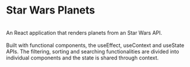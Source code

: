 # Star Wars Planets
<br>
An React application that renders planets from an Star Wars API.
<br>
<br>
Built with functional components, the useEffect, useContext and useState APIs. The filtering, sorting and searching functionalities are divided into individual components and the state is shared through context.
